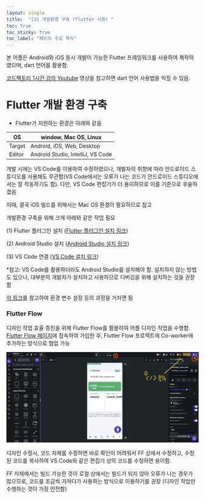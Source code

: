 ```yaml
---
layout: single
title:  "[3] 개발환경 구축 (flutter 사용) "
toc: true
toc_sticky: true
toc_label: "페이지 주요 목차"
---
```


본 어플은 Android와 iOS 동시 개발이 가능한 Flutter 프레임워크를 사용하여 제작하였으며, dart 언어를 활용함.

[코드팩토리 1시간 강의 Youtube](https://www.youtube.com/watch?v=3Ck42C2ZCb8)
영상을 참고하면 dart 언어 사용법을 익힐 수 있음.


#  Flutter 개발 환경 구축

  * Flutter가 지원하는 환경은 아래와 같음

| OS     | window, Mac OS, Linux             |
|--------|-----------------------------------|
| Target | Android, iOS, Web, Desktop        |
| Editor | Android Studio, IntelliJ, VS Code |

개발 시에는 VS Code를 이용하여 수정하였으나, 개발자의 취향에 따라 안드로이드 스튜디오를 
사용해도 무관함(VS Code에서는 오류가 나는 코드가 안드로이드 스튜디오에서는 
잘 작동하기도 함). 다만, VS Code 편집기가 더 용이하므로 이를 기준으로 후술하겠음

이때, 결국 iOS 빌드를 위해서는 Mac OS 환경이 필요하므로 참고

개발환경 구축을 위해 크게 아래와 같은 작업 필요

(1) Flutter 플러그인 설치
([Flutter 플러그인 설치 링크](https://docs.flutter.dev/get-started/install))

(2) Android Studio 설치 
([Android Studio 설치 링크](https://developer.android.com/studio?hl=ko))

(3) VS Code 연결
([VS Code 설치 링크](https://code.visualstudio.com/download))

*참고: VS Code를 활용하더라도 Android Studio를 설치해야 함. 
설치하지 않는 방법도 있으나, 대부분의 개발자가 설치하고 사용하므로 
디버깅을 위해 설치하는 것을 권장함

[이 링크](https://breath-codedive.tistory.com/entry/Flutter-%ED%94%8C%EB%9F%AC%ED%84%B0-VS-Code-%EA%B0%9C%EB%B0%9C%ED%99%98%EA%B2%BD-%EC%84%B8%ED%8C%85-Windows)를 
참고하여 환경 변수 설정 등의 과정을 거치면 됨


### Flutter Flow
디자인 작업 효율 증진을 위해 Flutter Flow를 활용하여 어플 디자인 작업을 수행함.
[Flutter Flow 페이지](https://www.flutterflow.io/?gad_source=1&gclid=CjwKCAiA-Oi7BhA1EiwA2rIu22edVvXSfD3m57aOS50M3Y2XbOddbz3jf1js3QYbcW1tJOCcM6QyYhoCnAwQAvD_BwE
)에 접속하여 가입한 후, Flutter Flow 프로젝트에 Co-worker에 추가하는 방식으로 협업 가능

![Flutter Flow](https://github.com/rhn5121/rhn5121.github.io/blob/master/_posts/images/Flutter%20Flow.png?raw=true)

디자인 수정시, 코드 자체를 수정하면 바로 확인이 어려워서 FF 상에서 수정하고, 수정된 코드를 복사하여 VS Code와 같은 편집기 상의 코드를 수정하면 용이함.

FF 자체에서는 빌드 가능한 것이 로컬 상에서는 빌드가 되지 않아 오류가 나는 경우가 많으므로, 코드를 조금씩 가져다가 사용하는 방식으로 이용하기를 권장 (디자인 작업만 수행하는 것이 가장 안전함)



